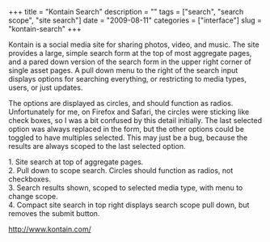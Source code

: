 +++
title = "Kontain Search"
description = ""
tags = ["search", "search scope", "site search"]
date = "2009-08-11"
categories = ["interface"]
slug = "kontain-search"
+++


<p>Kontain is a social media site for sharing photos, video, and music. The site provides a large, simple search form at the top of most aggregate pages, and a pared down version of the search form in the upper right corner of single asset pages. A pull down menu to the right of the search input displays options for searching everything, or restricting to media types, users, or just updates. </p>
<p>The options are displayed as circles, and should function as radios. Unfortunately for me, on Firefox and Safari, the circles were sticking like check boxes, so I was a bit confused by this detail initially. The last selected option was always replaced in the form, but the other options could be toggled to have multiples selected. This may just be a bug, because the results are always scoped to the last selected option.</p>
<div id="screens-full" class="clear"><div class="caption">1. Site search at top of aggregate pages.</div><div class="fullimg clear"><a href="//media.konigi.com/interface/kontain-search-1.png" class="group" rel="group" title="1. Site search at top of aggregate pages."><img src="//media.konigi.com/interface/kontain-search-1.png" alt="" class="img-responsive"></a></div></div><div id="screens-full" class="clear"><div class="caption">2. Pull down to scope search. Circles should function as radios, not checkboxes.</div><div class="fullimg clear"><a href="//media.konigi.com/interface/kontain-search-2.png" class="group" rel="group" title="2. Pull down to scope search. Circles should function as radios, not checkboxes."><img src="//media.konigi.com/interface/kontain-search-2.png" alt="" class="img-responsive"></a></div></div><div id="screens-full" class="clear"><div class="caption">3. Search results shown, scoped to selected media type, with menu to change scope.</div><div class="fullimg clear"><a href="//media.konigi.com/interface/kontain-search-3.png" class="group" rel="group" title="3. Search results shown, scoped to selected media type, with menu to change scope."><img src="//media.konigi.com/interface/kontain-search-3.png" alt="" class="img-responsive"></a></div></div><div id="screens-full" class="clear"><div class="caption">4. Compact site search in top right displays search scope pull down, but removes the submit button.</div><div class="fullimg clear"><a href="//media.konigi.com/interface/kontain-search-4.png" class="group" rel="group" title="4. Compact site search in top right displays search scope pull down, but removes the submit button."><img src="//media.konigi.com/interface/kontain-search-4.png" alt="" class="img-responsive"></a></div></div><div id="screens-full" class="clear"><div class="fullimg clear"><a href="//media.konigi.com/interface/kontain-search-5.png" class="group" rel="group" title="5. "><img src="//media.konigi.com/interface/kontain-search-5.png" alt="" class="img-responsive"></a></div></div>        
<p><a href="http://www.kontain.com/">http://www.kontain.com/</a></p>

